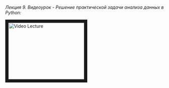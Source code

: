 _Лекция 9. Видеоурок - Решение практической задачи анализа данных в Python:_

<a href="https://youtu.be/vqwFyZzknv8
" target="_blank"><img src="http://img.youtube.com/vi/vqwFyZzknv8/0.jpg" 
alt="Video Lecture" width="240" height="180" border="10" /></a>
